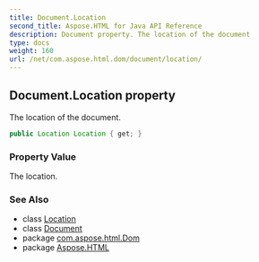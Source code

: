 ```yaml
---
title: Document.Location
second_title: Aspose.HTML for Java API Reference
description: Document property. The location of the document
type: docs
weight: 160
url: /net/com.aspose.html.dom/document/location/
---
```

## Document.Location property

The location of the document.

```java
public Location Location { get; }
```

### Property Value

The location.

### See Also

* class [Location](../../../com.aspose.html.window/location/)
* class [Document](../)
* package [com.aspose.html.Dom](../../document/)
* package [Aspose.HTML](../../../)
